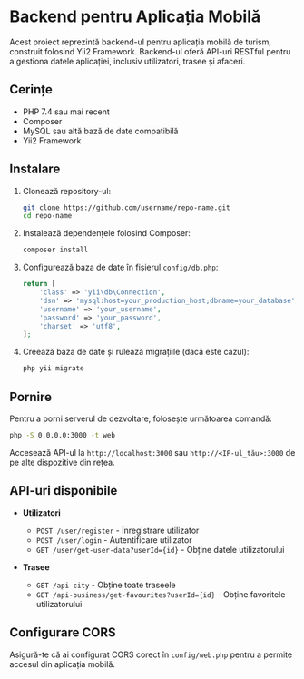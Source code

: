 # Backend pentru Aplicația Mobilă

Acest proiect reprezintă backend-ul pentru aplicația mobilă de turism, construit folosind Yii2 Framework. Backend-ul oferă API-uri RESTful pentru a gestiona datele aplicației, inclusiv utilizatori, trasee și afaceri.

## Cerințe

- PHP 7.4 sau mai recent
- Composer
- MySQL sau altă bază de date compatibilă
- Yii2 Framework

## Instalare

1. Clonează repository-ul:
   ```bash
   git clone https://github.com/username/repo-name.git
   cd repo-name
   ```

2. Instalează dependențele folosind Composer:
   ```bash
   composer install
   ```

3. Configurează baza de date în fișierul `config/db.php`:
   ```php
   return [
       'class' => 'yii\db\Connection',
       'dsn' => 'mysql:host=your_production_host;dbname=your_database',
       'username' => 'your_username',
       'password' => 'your_password',
       'charset' => 'utf8',
   ];
   ```

4. Creează baza de date și rulează migrațiile (dacă este cazul):
   ```bash
   php yii migrate
   ```

## Pornire

Pentru a porni serverul de dezvoltare, folosește următoarea comandă:
```bash
php -S 0.0.0.0:3000 -t web
```

Accesează API-ul la `http://localhost:3000` sau `http://<IP-ul_tău>:3000` de pe alte dispozitive din rețea.

## API-uri disponibile

- **Utilizatori**
  - `POST /user/register` - Înregistrare utilizator
  - `POST /user/login` - Autentificare utilizator
  - `GET /user/get-user-data?userId={id}` - Obține datele utilizatorului

- **Trasee**
  - `GET /api-city` - Obține toate traseele
  - `GET /api-business/get-favourites?userId={id}` - Obține favoritele utilizatorului

## Configurare CORS

Asigură-te că ai configurat CORS corect în `config/web.php` pentru a permite accesul din aplicația mobilă.
